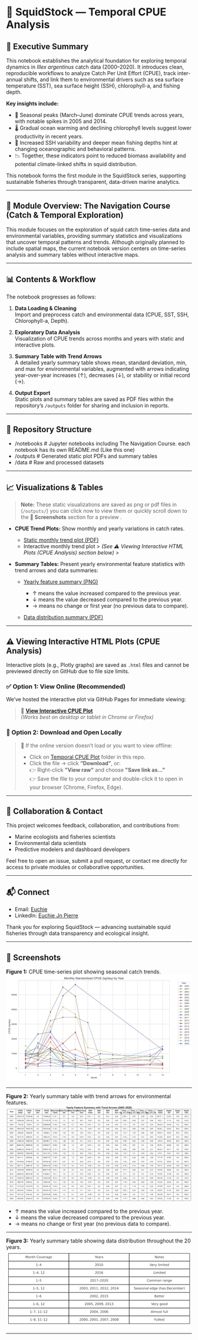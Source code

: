 # 🦑 SquidStock — Temporal CPUE Analysis

## 📘 Executive Summary

This notebook establishes the analytical foundation for exploring temporal dynamics in *Illex argentinus* catch data (2000–2020). It introduces clean, reproducible workflows to analyze Catch Per Unit Effort (CPUE), track inter-annual shifts, and link them to environmental drivers such as sea surface temperature (SST), sea surface height (SSH), chlorophyll-a, and fishing depth.

**Key insights include:**

- 🎣 Seasonal peaks (March–June) dominate CPUE trends across years, with notable spikes in 2005 and 2014.
- 🌡️ Gradual ocean warming and declining chlorophyll levels suggest lower productivity in recent years.
- 🌊 Increased SSH variability and deeper mean fishing depths hint at changing oceanographic and behavioral patterns.
- 📉 Together, these indicators point to reduced biomass availability and potential climate-linked shifts in squid distribution.

This notebook forms the first module in the SquidStock series, supporting sustainable fisheries through transparent, data-driven marine analytics.

---

## 🧭 Module Overview: The Navigation Course (Catch & Temporal Exploration)

This module focuses on the exploration of squid catch time-series data and environmental variables, providing summary statistics and visualizations that uncover temporal patterns and trends. Although originally planned to include spatial maps, the current notebook version centers on time-series analysis and summary tables without interactive maps.

---

## 📊 Contents & Workflow

The notebook progresses as follows:

1. **Data Loading & Cleaning**  
   Import and preprocess catch and environmental data (CPUE, SST, SSH, Chlorophyll-a, Depth).

2. **Exploratory Data Analysis**  
   Visualization of CPUE trends across months and years with static and interactive plots.

3. **Summary Table with Trend Arrows**  
   A detailed yearly summary table shows mean, standard deviation, min, and max for environmental variables, augmented with arrows indicating year-over-year increases (↑), decreases (↓), or stability or initial record (→).

4. **Output Export**  
   Static plots and summary tables are saved as PDF files within the repository’s `/outputs` folder for sharing and inclusion in reports.

---

## 📂 Repository Structure

- /notebooks # Jupyter notebooks including The Navigation Course. each notebook has its own README.md (Like this one)
- /outputs # Generated static plot PDFs and summary tables
- /data # Raw and processed datasets

---

## 📈 Visualizations & Tables

> **Note:** These static visualizations are saved as png or pdf files in (`/outputs/`) you can click now to view them or quickly scroll down to the **📸 Screenshots** section for a preview .  
>  

- **CPUE Trend Plots:** Show monthly and yearly variations in catch rates.
  - [Static monthly trend plot (PDF)](https://github.com/Euchie23/SquidStock/blob/main/outputs/monthly_cpue_plot_static.pdf)  
  - Interactive monthly trend plot > *(See ⚠️ Viewing Interactive HTML Plots (CPUE Analysis) section below)* >

- **Summary Tables:** Present yearly environmental feature statistics with trend arrows and data summaries:
  - [Yearly feature summary (PNG)](https://github.com/Euchie23/SquidStock/blob/main/outputs/yearly_feature_summary.png)
    - ↑ means the value increased compared to the previous year.
    - ↓ means the value decreased compared to the previous year.
    - → means no change or first year (no previous data to compare).
      
  - [Data distribution summary (PDF)](https://github.com/Euchie23/SquidStock/blob/main/outputs/data_availability_summary.pdf)
    
---

## ⚠️ Viewing Interactive HTML Plots (CPUE Analysis)

Interactive plots (e.g., Plotly graphs) are saved as `.html` files and cannot be previewed directly on GitHub due to file size limits.

### ✅ Option 1: View Online (Recommended)

We’ve hosted the interactive plot via GitHub Pages for immediate viewing:

> 🔗 [**View Interactive CPUE Plot**](https://Euchie23.github.io/SquidStock/monthly_cpue_plot.html)  
> *(Works best on desktop or tablet in Chrome or Firefox)*

### 💾 Option 2: Download and Open Locally

> 📝 If the online version doesn’t load or you want to view offline:
>
> - Click on [Temporal CPUE Plot](https://github.com/Euchie23/SquidStock/blob/main/outputs/monthly_cpue_plot_static.html) folder in this repo.
> - Click the file → click **“Download”**, or:  
>   👉 Right-click **"View raw"** and choose **"Save link as..."**  
>   👉 Save the file to your computer and double-click it to open in your browser (Chrome, Firefox, Edge).


---

## 🤝 Collaboration & Contact

This project welcomes feedback, collaboration, and contributions from:

- Marine ecologists and fisheries scientists  
- Environmental data scientists  
- Predictive modelers and dashboard developers  

Feel free to open an issue, submit a pull request, or contact me directly for access to private modules or collaborative opportunities.

---

## 📬 Connect

- Email: [Euchie](mailto:euchiejnpierre@gmail.com)  
- LinkedIn: [Euchie Jn Pierre](https://linkedin.com/in/euchiejnpierre)  

Thank you for exploring SquidStock — advancing sustainable squid fisheries through data transparency and ecological insight.

---

## 📸 Screenshots

**Figure 1:** CPUE time-series plot showing seasonal catch trends.  
![View Static Monthly CPUE Plot](https://github.com/Euchie23/SquidStock/blob/main/outputs/monthly_cpue_plot_static.png)

---

**Figure 2:** Yearly summary table with trend arrows for environmental features.  
![Feature Summary Table](https://github.com/Euchie23/SquidStock/blob/main/outputs/yearly_feature_summary.png)

- ↑ means the value increased compared to the previous year.  
- ↓ means the value decreased compared to the previous year.  
- → means no change or first year (no previous data to compare).

---

**Figure 3:** Yearly summary table showing data distribution throughout the 20 years.  
![View Data Distribution Summary](https://github.com/Euchie23/SquidStock/blob/main/outputs/data_distribution_summary.png)


---


